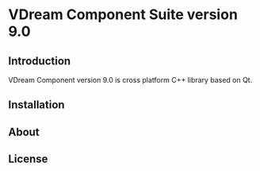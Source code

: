 VDream Component Suite version 9.0
==================================


Introduction
------------

VDream Component version 9.0 is cross platform C++ library based on Qt.


Installation
------------


About
-----


License
-------
